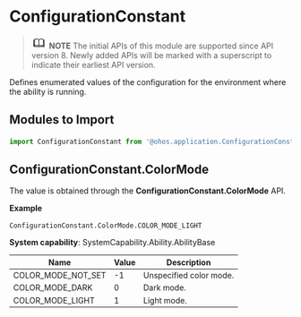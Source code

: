 # ConfigurationConstant

> ![icon-note.gif](public_sys-resources/icon-note.gif) **NOTE**
> The initial APIs of this module are supported since API version 8. Newly added APIs will be marked with a superscript to indicate their earliest API version.


Defines enumerated values of the configuration for the environment where the ability is running.


## Modules to Import


```js
import ConfigurationConstant from '@ohos.application.ConfigurationConstant';
```


## ConfigurationConstant.ColorMode

The value is obtained through the **ConfigurationConstant.ColorMode** API.

**Example**

```
ConfigurationConstant.ColorMode.COLOR_MODE_LIGHT
```

**System capability**: SystemCapability.Ability.AbilityBase

| Name| Value| Description|
| -------- | -------- | -------- |
| COLOR_MODE_NOT_SET | -1 | Unspecified color mode.|
| COLOR_MODE_DARK | 0 | Dark mode.|
| COLOR_MODE_LIGHT | 1 | Light mode.|
